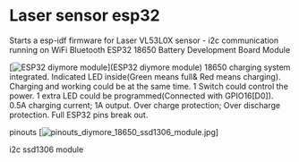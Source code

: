 # Laser sensor esp32 

Starts a esp-idf firmware for Laser VL53L0X sensor - i2c communication running on WiFi Bluetooth ESP32 18650 Battery Development Board Module 



[![ESP32 diymore module](https://www.diymore.cc/products/diymore-wifi-bluetooth-esp32-18650-battery-development-board-module-ap-sta-ap-for-arduino-lua)](ESP32 diymore module)
18650 charging system integrated.
Indicated LED inside(Green means full& Red means charging).
Charging and working could be at the same time.
1 Switch could control the power.
1 extra LED could be programmed(Connected with GPIO16[D0]).
0.5A charging current; 1A output.
Over charge protection; Over discharge protection.
Full ESP32 pins break out.


pinouts
[![pinouts_diymore_18650_ssd1306_module.jpg](https://github.com/zhivko/LaserMeasure_VL53L0X/blob/master/pinouts_diymore_18650_ssd1306_module.jpg)]

i2c ssd1306 module

